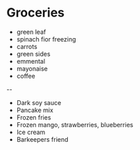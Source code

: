 # Groceries

- green leaf
- spinach fior freezing
- carrots
- green sides
- emmental
- mayonaise
- coffee

--

- Dark soy sauce
- Pancake mix
- Frozen fries
- Frozen mango, strawberries, blueberries
- Ice cream
- Barkeepers friend
